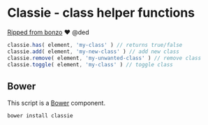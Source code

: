 # Classie - class helper functions

[Ripped from bonzo](https://github.com/ded/bonzo) :heart: @ded

``` js
classie.has( element, 'my-class' ) // returns true/false
classie.add( element, 'my-new-class' ) // add new class
classie.remove( element, 'my-unwanted-class' ) // remove class
classie.toggle( element, 'my-class' ) // toggle class
```

## Bower

This script is a [Bower](https://github.com/twitter/bower) component.

``` bash
bower install classie
```
